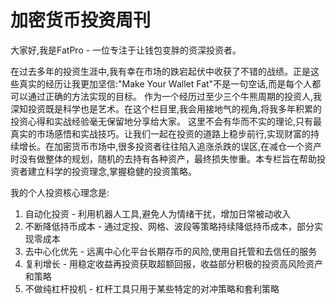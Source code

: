 # 加密货币投资周刊 

大家好,我是FatPro - 一位专注于让钱包变胖的资深投资者。

在过去多年的投资生涯中,我有幸在市场的跌宕起伏中收获了不错的战绩。正是这些真实的经历让我更加坚信:"Make Your Wallet Fat"不是一句空话,而是每个人都可以通过正确的方法实现的目标。
作为一个经历过至少三个牛熊周期的投资人,我深知投资既是科学也是艺术。在这个栏目里,我会用接地气的视角,将我多年积累的投资心得和实战经验毫无保留地分享给大家。
这里不会有华而不实的理论,只有最真实的市场感悟和实战技巧。让我们一起在投资的道路上稳步前行,实现财富的持续增长。在加密货币市场中,很多投资者往往陷入追涨杀跌的误区,在减仓一个资产时没有做整体的规划，随机的去持有各种资产，最终损失惨重。本专栏旨在帮助投资者建立科学的投资理念,掌握稳健的投资策略。

我的个人投资核心理念是:

1. 自动化投资 - 利用机器人工具,避免人为情绪干扰，增加日常被动收入
2. 不断降低持币成本 - 通过定投、网格、波段等策略持续降低持币成本，部分实现零成本
3. 去中心化优先 - 远离中心化平台长期存币的风险,使用自托管和去信任的服务
4. 复利增长 - 用稳定收益再投资获取超额回报，收益部分积极的投资高风险资产和策略
5. 不做纯杠杆投机 - 杠杆工具只用于某些特定的对冲策略和套利策略

